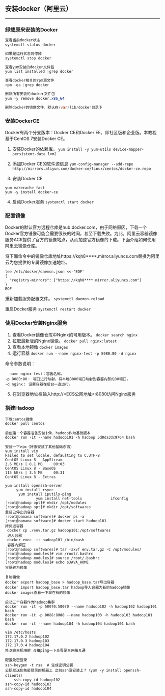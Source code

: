 

## 安装docker（阿里云）

---
### 卸载原来安装的Docker

```java
查看当前docker状态
systemctl status docker

如果是运行状态则停掉
systemctl stop docker

查看yum安装的docker文件包
yum list installed |grep docker

查看docker相关的rpm源文件
rpm -qa |grep docker

删除所有安装的docker文件包
yum -y remove docker.x86_64

删除docker的镜像文件，默认在/var/lib/docker目录下
```

### 安装DockerCE

Docker有两个分支版本：Docker CE和Docker EE，即社区版和企业版。本教程基于CentOS 7安装Docker CE。
1. 安装Docker的依赖库。
`yum install -y yum-utils device-mapper-persistent-data lvm2`

2. 添加Docker CE的软件源信息
`yum-config-manager --add-repo http://mirrors.aliyun.com/docker-ce/linux/centos/docker-ce.repo`

3. 安装Docker CE
```shell script
yum makecache fast
yum -y install docker-ce
```

4. 启动Docker服务
`systemctl start docker`

### 配置镜像
Docker的默认官方远程仓库是hub.docker.com，由于网络原因，下载一个Docker官方镜像可能会需要很长的时间，甚至下载失败。为此，阿里云容器镜像服务ACR提供了官方的镜像站点，从而加速官方镜像的下载。下面介绍如何使用阿里云镜像仓库。

将下面命令中的镜像仓库地址https://kqh8****.mirror.aliyuncs.com替换为阿里云为您提供的专属镜像加速地址。
```shell script
tee /etc/docker/daemon.json <<-'EOF'
{
  "registry-mirrors": ["https://kqh8****.mirror.aliyuncs.com"]
}
EOF
```

重新加载服务配置文件。
`systemctl daemon-reload`

重启Docker服务
`systemctl restart docker`

### 使用Docker安装Nginx服务

1. 查看Docker镜像仓库中Nginx的可用版本。
`docker search nginx`
2. 拉取最新版的Nginx镜像。
`docker pull nginx:latest`
3. 查看本地镜像
`docker images`
4. 运行容器
`docker run --name nginx-test -p 8080:80 -d nginx`

命令参数说明：
```text
--name nginx-test：容器名称。
-p 8080:80： 端口进行映射，将本地8080端口映射到容器内部的80端口。
-d nginx： 设置容器在后台一直运行。
```
5. 在浏览器地址栏输入http://<ECS公网地址>:8080访问Nginx服务


### 搭建Hadoop

```shell script
下载centos镜像
docker pull centos

后创建一个容器准备安装jdk、hadoop作为基础版本
docker run -it --name hadoop101 -h hadoop 5d0da3dc9764 bash

安装一下vim（好像安装了其他基础东西）
yum install vim
Failed to set locale, defaulting to C.UTF-8
CentOS Linux 8 - AppStream                                                                                                               2.6 MB/s | 8.1 MB     00:03    
CentOS Linux 8 - BaseOS                                                                                                                  115 kB/s | 3.5 MB     00:31    
CentOS Linux 8 - Extras

yum install openssh-server
     yum install rsync
      yum install iputils-ping
              yum install net-tools             ifconfig
[root@hadoop opt]# mkdir /opt/modules
[root@hadoop opt]# mkdir /opt/softwares
重启已停止的容器
[root@banana software]# docker ps -a
[root@banana software]# docker start hadoop101
拷贝进容器
 docker cp ./env.tar.gz hadoop101:/opt/softwares
 进入容器
 docker exec -it hadoop101 /bin/bash
 容器内解压
[root@hadoop softwares]# tar -zxvf env.tar.gz -C /opt/modules/
[root@hadoop modules]# vim /root/.bashrc
[root@hadoop modules]# source /root/.bashrc
[root@hadoop modules]# echo $JAVA_HOME
容器转为镜像

复制镜像
docker export hadoop_base > hadoop_base.tar导出容器
docker import hadoop_base.tar hadoop导入容器为新的hadoop镜像
docker images查看一下现在有的镜像

启动三个容器作为hadoop集群
docker run -it -p 50070:50070 --name hadoop102 -h hadoop102 hadoop101 bash
docker run -it -p 8088:8088 --name hadoop103 -h hadoop103 hadoop101 bash
docker run -it --name hadoop104 -h hadoop104 hadoop101 bash

vim /etc/hosts
172.17.0.2 hadoop102
172.17.0.3 hadoop103
172.17.0.4 hadoop104
修改完主机映射 互相ping一下查看是否网络互通

配置免密登录
ssh-keygen -t rsa  # 生成密钥公钥
公钥发送到免密登录的机器上 之前ssh没安装上？（yum -y install openssh-clients）
    ssh-copy-id hadoop102 
ssh-copy-id hadoop103
ssh-copy-id hadoop104
```